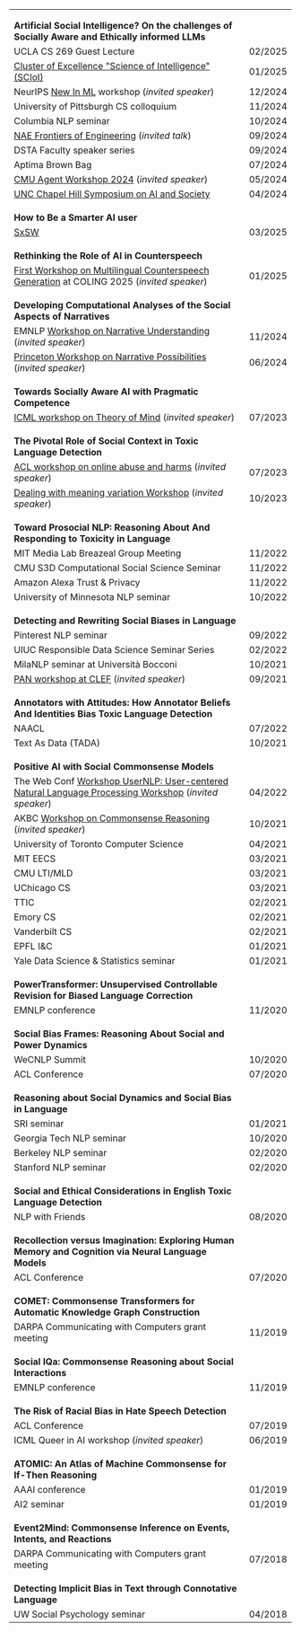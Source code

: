 |                                                              |         |
| ------------------------------------------------------------ | ------: |
| <strong style="margin-top: 1em; display: block;">Artificial Social Intelligence? On the challenges of Socially Aware and Ethically informed LLMs</strong> |         |
| UCLA CS 269 Guest Lecture                                    | 02/2025 |
| [Cluster of Excellence "Science of Intelligence" (SCIoI)](https://www.scienceofintelligence.de/) | 01/2025 |
| NeurIPS [New In ML](https://newinml.github.io/) workshop (*invited speaker*) | 12/2024 |
| University of Pittsburgh CS colloquium                       | 11/2024 |
| Columbia NLP seminar                                         | 10/2024 |
| [NAE Frontiers of Engineering](https://www.naefrontiers.org/212813/2024-US-Frontiers-of-Engineering-Symposium) (*invited talk*) | 09/2024 |
| DSTA Faculty speaker series                                  | 09/2024 |
| Aptima Brown Bag                                             | 07/2024 |
| [CMU Agent Workshop 2024](https://cmu-agent-workshop.github.io/) (*invited speaker*) | 05/2024 |
| [UNC Chapel Hill Symposium on AI and Society](https://cs.unc.edu/event/symposium-on-ai-and-society/) | 04/2024 |
| <strong style="margin-top: 1em; display: block;">How to Be a Smarter AI user</strong> |         |
| [SxSW](https://schedule.sxsw.com/2025/events/PP154312)       | 03/2025 |
| <strong style="margin-top: 1em; display: block;">Rethinking the Role of AI in Counterspeech</strong> |         |
| [First Workshop on Multilingual Counterspeech Generation](https://sites.google.com/view/multilang-counterspeech-gen/) at COLING 2025 (*invited speaker*) | 01/2025 |
| <strong style="margin-top: 1em; display: block;">Developing Computational Analyses of the Social Aspects of Narratives</strong> |         |
| EMNLP [Workshop on Narrative Understanding](https://sites.google.com/cs.stonybrook.edu/wnu2024) (*invited speaker*) | 11/2024 |
| [Princeton Workshop on Narrative Possibilities](https://anthropology.princeton.edu/events/workshop-narrative-possibilities) (*invited speaker*) | 06/2024 |
| <strong style="margin-top: 1em; display: block;">Towards Socially Aware AI with Pragmatic Competence</strong> |         |
| [ICML workshop on Theory of Mind](https://tomworkshop.github.io/) (*invited speaker*) | 07/2023 |
| <strong style="margin-top: 1em; display: block;">The Pivotal Role of Social Context in Toxic Language Detection</strong> |         |
| [ACL workshop on online abuse and harms](https://www.workshopononlineabuse.com/) (*invited speaker*) | 07/2023 |
| [Dealing with meaning variation Workshop](https://sites.google.com/view/dealingwithmeaningvariation/demeva-2023-public-kickoff) (*invited speaker*) | 10/2023 |
| <strong style="margin-top: 1em; display: block;">Toward Prosocial NLP: Reasoning About And Responding to Toxicity in Language</strong> |         |
| MIT Media Lab Breazeal Group Meeting                         | 11/2022 |
| CMU S3D Computational Social Science Seminar                 | 11/2022 |
| Amazon Alexa Trust & Privacy                                 | 11/2022 |
| University of Minnesota NLP seminar                          | 10/2022 |
| <strong style="margin-top: 1em; display: block;">Detecting and Rewriting Social Biases in Language</strong> |         |
| Pinterest NLP seminar                                        | 09/2022 |
| UIUC Responsible Data Science Seminar Series                 | 02/2022 |
| MilaNLP seminar at Università Bocconi                        | 10/2021 |
| [PAN workshop at CLEF](https://pan.webis.de/clef21/pan21-web/index.html) (*invited speaker*) | 09/2021 |
| <strong style="margin-top: 1em; display: block;">Annotators with Attitudes: How Annotator Beliefs And Identities Bias Toxic Language Detection</strong> |         |
| NAACL                                                        | 07/2022 |
| Text As Data (TADA)                                          | 10/2021 |
| <strong style="margin-top: 1em; display: block;">Positive AI with Social Commonsense Models</strong> |         |
| The Web Conf [Workshop UserNLP: User-centered Natural Language Processing Workshop](https://caisa.informatik.uni-marburg.de/user_nlp.html) (*invited speaker*) | 04/2022 |
| AKBC [Workshop on Commonsense Reasoning](https://akbc-cskb.github.io/) (*invited speaker*) | 10/2021 |
| University of Toronto Computer Science                       | 04/2021 |
| MIT EECS                                                     | 03/2021 |
| CMU LTI/MLD                                                  | 03/2021 |
| UChicago CS                                                  | 03/2021 |
| TTIC                                                         | 02/2021 |
| Emory CS                                                     | 02/2021 |
| Vanderbilt CS                                                | 02/2021 |
| EPFL I&C                                                     | 01/2021 |
| Yale Data Science & Statistics seminar                       | 01/2021 |
| <strong style="margin-top: 1em; display: block;">PowerTransformer: Unsupervised Controllable Revision for Biased Language Correction</strong> |         |
| EMNLP conference                                             | 11/2020 |
| <strong style="margin-top: 1em; display: block;">Social Bias Frames: Reasoning About Social and Power Dynamics</strong> |         |
| WeCNLP Summit                                                | 10/2020 |
| ACL Conference                                               | 07/2020 |
| <strong style="margin-top: 1em; display: block;">Reasoning about Social Dynamics and Social Bias in Language</strong> |         |
| SRI seminar                                                  | 01/2021 |
| Georgia Tech NLP seminar                                     | 10/2020 |
| Berkeley NLP seminar                                         | 02/2020 |
| Stanford NLP seminar                                         | 02/2020 |
| <strong style="margin-top: 1em; display: block;">Social and Ethical Considerations in English Toxic Language Detection</strong> |         |
| NLP with Friends                                             | 08/2020 |
| <strong style="margin-top: 1em; display: block;">Recollection versus Imagination: Exploring Human Memory and Cognition via Neural Language Models</strong> |         |
| ACL Conference                                               | 07/2020 |
| <strong style="margin-top: 1em; display: block;">COMET: Commonsense Transformers for Automatic Knowledge Graph Construction</strong> |         |
| DARPA Communicating with Computers grant meeting             | 11/2019 |
| <strong style="margin-top: 1em; display: block;">Social IQa: Commonsense Reasoning about Social Interactions</strong> |         |
| EMNLP conference                                             | 11/2019 |
| <strong style="margin-top: 1em; display: block;">The Risk of Racial Bias in Hate Speech Detection</strong> |         |
| ACL Conference                                               | 07/2019 |
| ICML Queer in AI workshop (*invited speaker*)                | 06/2019 |
| <strong style="margin-top: 1em; display: block;">ATOMIC: An Atlas of Machine Commonsense for If-Then Reasoning</strong> |         |
| AAAI conference                                              | 01/2019 |
| AI2 seminar                                                  | 01/2019 |
| <strong style="margin-top: 1em; display: block;">Event2Mind: Commonsense Inference on Events, Intents, and Reactions</strong> |         |
| DARPA Communicating with Computers grant meeting             | 07/2018 |
| <strong style="margin-top: 1em; display: block;">Detecting Implicit Bias in Text through Connotative Language</strong> |         |
| UW Social Psychology seminar                                 | 04/2018 |